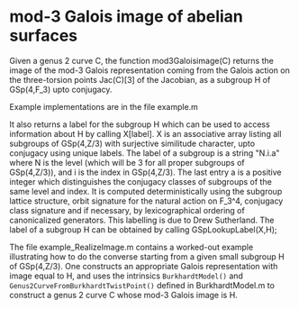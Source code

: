 # mod-3 Galois image of abelian surfaces
Given a genus 2 curve C, the function mod3Galoisimage(C) returns the image of the mod-3 Galois representation coming from the Galois action on the three-torsion points Jac(C)[3] of the Jacobian, as a subgroup H of GSp(4,F_3) upto conjugacy.

Example implementations are in the file example.m

It also returns a label for the subgroup H which can be used to access information about H by calling X[label]. X is an associative array listing all subgroups of GSp(4,Z/3) with surjective similitude character, upto conjugacy using unique labels. The label of a subgroup is a string "N.i.a" where N is the level (which will be 3 for all proper subgroups of GSp(4,Z/3)), and i is the index in GSp(4,Z/3). The last entry a is a positive integer which distinguishes the conjugacy classes of subgroups of the same level and index. It is computed deterministically using the subgroup lattice structure, orbit signature for the natural action on F_3^4, conjugacy class signature and if necessary, by lexicographical ordering of canonicalized generators. This labelling is due to Drew Sutherland. The label of a subgroup H can be obtained by calling GSpLookupLabel(X,H);

The file example_RealizeImage.m contains a worked-out example illustrating how to do the converse starting from a given small subgroup H of GSp(4,Z/3). One constructs an appropriate Galois representation with image equal to H, and uses the intrinsics ```BurkhardtModel()``` and ```Genus2CurveFromBurkhardtTwistPoint()``` defined in BurkhardtModel.m to construct a genus 2 curve C whose mod-3 Galois image is H.
